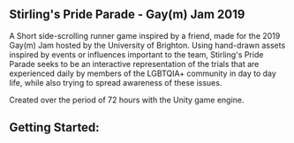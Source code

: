 ## Stirling's Pride Parade - Gay(m) Jam 2019

A Short side-scrolling runner game inspired by a friend, made for the 2019 Gay(m) Jam hosted by the University of Brighton.
Using hand-drawn assets inspired by events or influences important to the team, Stirling's Pride Parade seeks 
to be an interactive representation of the trials that are experienced daily by members of the LGBTQIA+ community in day to 
day life, while also trying to spread awareness of these issues. 

Created over the period of 72 hours with the Unity game engine.

## Getting Started: 

